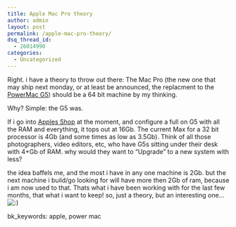 ```yaml
---
title: Apple Mac Pro theory
author: admin
layout: post
permalink: /apple-mac-pro-theory/
dsq_thread_id:
  - 26014990
categories:
  - Uncategorized
---
```

Right. i have a theory to throw out there: The&nbsp;Mac Pro&nbsp;(the new one that may ship next monday, or at least be announced, the replacment to the [PowerMac G5][1]) should be a 64 bit machine by my thinking. 

Why? Simple: the G5 was. 

If i go into [Apples Shop][2] at the moment, and configure a full on G5 with all the RAM and everything, it tops out at 16Gb. The current Max for a 32 bit processor is 4Gb (and some times as low as 3.5Gb). Think of all those photographers, video editors, etc, who have G5s sitting under their desk with 4+Gb of RAM. why would they want to &#8220;Upgrade&#8221; to a new system with less? 

the idea baffels me, and the most i have in any one machine is 2Gb. but the next machine i build/go looking for will have more then 2Gb of ram, because i am now used to that. Thats what i have been working with for the last few months, that what i want to keep! so, just a theory, but an interesting one&#8230; <img src="http://blog.lotas-smartman.net/wp-includes/images/smilies/icon_smile.gif" alt=":)" class="wp-smiley" />

bk_keywords: apple, power mac

 [1]: http://www.apple.com/powermac/
 [2]: http://www.apple.com/store